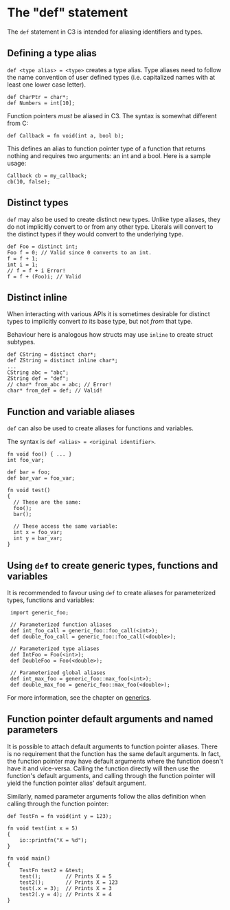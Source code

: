 # The "def" statement

The `def` statement in C3 is intended for aliasing identifiers and types.

## Defining a type alias

`def <type alias> = <type>` creates a type alias. Type aliases need to follow the name convention of user defined types (i.e. capitalized
names with at least one lower case letter).

    def CharPtr = char*;
    def Numbers = int[10];

Function pointers _must_ be aliased in C3. The syntax is somewhat different from C:

    def Callback = fn void(int a, bool b);

This defines an alias to function pointer type of a function that returns nothing and requires two arguments: an int and a bool. Here is a sample usage:

    Callback cb = my_callback;
    cb(10, false);


## Distinct types

`def` may also be used to create distinct new types. Unlike type aliases,
they do not implicitly convert to or from any other type.
Literals will convert to the distinct types if they would convert to the underlying type.

    def Foo = distinct int;
    Foo f = 0; // Valid since 0 converts to an int.
    f = f + 1;
    int i = 1;
    // f = f + i Error!
    f = f + (Foo)i; // Valid

## Distinct inline

When interacting with various APIs it is sometimes desirable for distinct types to implicitly convert *to* 
its base type, but not *from* that type.

Behaviour here is analogous how structs may use `inline` to create struct subtypes.

    def CString = distinct char*;
    def ZString = distinct inline char*;
    ...
    CString abc = "abc";
    ZString def = "def";
    // char* from_abc = abc; // Error!
    char* from_def = def; // Valid!

## Function and variable aliases

`def` can also be used to create aliases for functions and variables.

The syntax is `def <alias> = <original identifier>`.

```
fn void foo() { ... }
int foo_var;

def bar = foo;
def bar_var = foo_var;

fn void test() 
{
  // These are the same:
  foo();
  bar();
  
  // These access the same variable:
  int x = foo_var;
  int y = bar_var;
}  
```

## Using `def` to create generic types, functions and variables

It is recommended to favour using `def` to create aliases for parameterized types, functions 
and variables:

     import generic_foo;

     // Parameterized function aliases
     def int_foo_call = generic_foo::foo_call(<int>);
     def double_foo_call = generic_foo::foo_call(<double>);
  
     // Parameterized type aliases
     def IntFoo = Foo(<int>);
     def DoubleFoo = Foo(<double>);

     // Parameterized global aliases
     def int_max_foo = generic_foo::max_foo(<int>);
     def double_max_foo = generic_foo::max_foo(<double>);

For more information, see the chapter on [generics](../generics).

## Function pointer default arguments and named parameters

It is possible to attach default arguments to function pointer aliases. There is no requirement
that the function has the same default arguments. In fact, the function pointer may have 
default arguments where the function doesn't have it and vice-versa. Calling the function
directly will then use the function's default arguments, and calling through the function pointer
will yield the function pointer alias' default argument.

Similarly, named parameter arguments follow the alias definition when calling through the 
function pointer:

    def TestFn = fn void(int y = 123);

    fn void test(int x = 5)
    {
        io::printfn("X = %d");
    }

    fn void main()
    {
        TestFn test2 = &test;
        test();        // Prints X = 5
        test2();       // Prints X = 123
        test(.x = 3);  // Prints X = 3 
        test2(.y = 4); // Prints X = 4
    }


